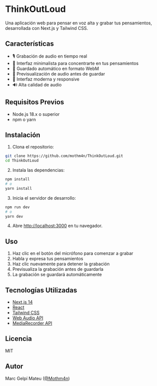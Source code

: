 # ThinkOutLoud

Una aplicación web para pensar en voz alta y grabar tus pensamientos, desarrollada con Next.js y Tailwind CSS.

## Características

- 🎙️ Grabación de audio en tiempo real
- 💭 Interfaz minimalista para concentrarte en tus pensamientos
- 💾 Guardado automático en formato WebM
- 🎵 Previsualización de audio antes de guardar
- 🎨 Interfaz moderna y responsive
- 🔊 Alta calidad de audio

## Requisitos Previos

- Node.js 18.x o superior
- npm o yarn

## Instalación

1. Clona el repositorio:

```bash
git clone https://github.com/mothm4n/ThinkOutLoud.git
cd ThinkOutLoud
```

2. Instala las dependencias:

```bash
npm install
# o
yarn install
```

3. Inicia el servidor de desarrollo:

```bash
npm run dev
# o
yarn dev
```

4. Abre [http://localhost:3000](http://localhost:3000) en tu navegador.

## Uso

1. Haz clic en el botón del micrófono para comenzar a grabar
2. Habla y expresa tus pensamientos
3. Haz clic nuevamente para detener la grabación
4. Previsualiza la grabación antes de guardarla
5. La grabación se guardará automáticamente

## Tecnologías Utilizadas

- [Next.js 14](https://nextjs.org/)
- [React](https://reactjs.org/)
- [Tailwind CSS](https://tailwindcss.com/)
- [Web Audio API](https://developer.mozilla.org/en-US/docs/Web/API/Web_Audio_API)
- [MediaRecorder API](https://developer.mozilla.org/en-US/docs/Web/API/MediaRecorder)

## Licencia

MIT

## Autor

Marc Gelpí Mateu ([@Mothm4n](https://github.com/mothm4n))
